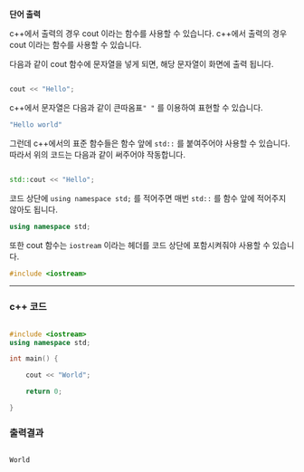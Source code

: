 
**단어 출력**

c++에서 출력의 경우 cout 이라는 함수를 사용할 수 있습니다.
c++에서 출력의 경우 cout 이라는 함수를 사용할 수 있습니다.

다음과 같이 cout 함수에 문자열을 넣게 되면, 해당 문자열이 화면에 출력 됩니다.

```cpp

cout << "Hello";

```

c++에서 문자열은 다음과 같이 큰따옴표`" "` 를 이용하여 표현할 수 있습니다.

```cpp
"Hello world"
```

그런데 c++에서의 표준 함수들은 함수 앞에 `std::` 를 붙여주어야 사용할 수 있습니다. 따라서 위의 코드는 다음과 같이 써주어야 작동합니다.

```cpp

std::cout << "Hello";

```

코드 상단에 `using namespace std;` 를 적어주면 매번 `std::` 를 함수 앞에 적어주지 않아도 됩니다.

```cpp
using namespace std;
```

또한 cout 함수는 `iostream` 이라는 헤더를 코드 상단에 포함시켜줘야 사용할 수 있습니다.

```cpp
#include <iostream>
```

---

### c++ 코드

```cpp

#include <iostream>
using namespace std;

int main() {

	cout << "World";

	return 0;

}

```

### 출력결과

```cpp

World
```